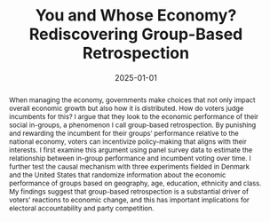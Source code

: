 ---
title: You and Whose Economy? Rediscovering Group-Based Retrospection
authors:
- Christoffer H. Dausgaard
date: 2025-01-01
publishDate: '2024-05-18T19:09:55.105194Z'
publication: "*Working paper*"
abstract: When managing the economy, governments make choices that not only impact overall economic growth but also how it is distributed. How do voters judge incumbents for this? I argue that they look to the economic performance of their social in-groups, a phenomenon I call group-based retrospection. By punishing and rewarding the incumbent for their groups’ performance relative to the national economy, voters can incentivize policy-making that aligns with their interests. I first examine this argument using panel survey data to estimate the relationship between in-group performance and incumbent voting over time. I further test the causal mechanism with three experiments fielded in Denmark and the United States that randomize information about the economic performance of groups based on geography, age, education, ethnicity and class. My findings suggest that group-based retrospection is a substantial driver of voters’ reactions to economic change, and this has important implications for electoral accountability and party competition.
summary: How do voters judge incumbents for unequal economic developments? In this paper, I argue that voters engage in group-based retrospection, i.e. hold the government accountable for economic conditions of their in-groups, especially compared to national growth. I find support for the psychological mechanism in three experiments in Denmark and the US across a wide range of social in-groups.
tags: economic voting, social groups
featured: true
featured_graph: "graph1.png"
---